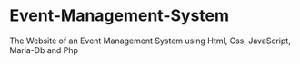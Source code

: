 # Event-Management-System
The Website of an Event Management System using Html, Css, JavaScript, Maria-Db and Php
